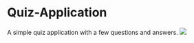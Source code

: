 # Quiz-Application
A simple quiz application with a few questions and answers.
<img src="https://user-images.githubusercontent.com/25343696/112947898-0a334a00-9140-11eb-889e-63afd9cb908f.png">
